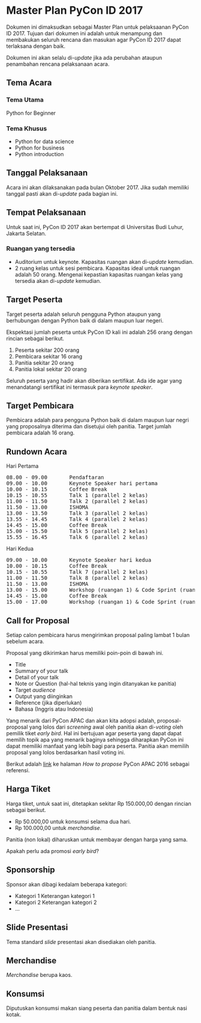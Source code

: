 # Master Plan PyCon ID 2017

Dokumen ini dimaksudkan sebagai Master Plan untuk pelaksaanan PyCon ID 2017. Tujuan dari dokumen ini adalah untuk menampung dan membakukan seluruh rencana dan masukan agar PyCon ID 2017 dapat terlaksana dengan baik.

Dokumen ini akan selalu di-*update* jika ada perubahan ataupun penambahan rencana pelaksanaan acara.

## Tema Acara

### Tema Utama

Python for Beginner

### Tema Khusus

* Python for data science
* Python for business
* Python introduction

## Tanggal Pelaksanaan

Acara ini akan dilaksanakan pada bulan Oktober 2017. Jika sudah memiliki tanggal pasti akan di-*update* pada bagian ini.

## Tempat Pelaksanaan

Untuk saat ini, PyCon ID 2017 akan bertempat di Universitas Budi Luhur, Jakarta Selatan.

### Ruangan yang tersedia

* Auditorium untuk keynote. Kapasitas ruangan akan di-*update* kemudian.
* 2 ruang kelas untuk sesi pembicara. Kapasitas ideal untuk ruangan adalah 50 orang. Mengenai kepastian kapasitas ruangan kelas yang tersedia akan di-*update* kemudian.

## Target Peserta

Target peserta adalah seluruh pengguna Python ataupun yang berhubungan dengan Python baik di dalam maupun luar negeri.

Ekspektasi jumlah peserta untuk PyCon ID kali ini adalah 256 orang dengan rincian sebagai berikut.

1. Peserta sekitar 200 orang
2. Pembicara sekitar 16 orang
3. Panitia sekitar 20 orang
4. Panitia lokal sekitar 20 orang

Seluruh peserta yang hadir akan diberikan sertifikat. Ada ide agar yang menandatangi sertifikat ini termasuk para *keynote speaker*.

## Target Pembicara

Pembicara adalah para pengguna Python baik di dalam maupun luar negri yang proposalnya diterima dan disetujui oleh panitia. Target jumlah pembicara adalah 16 orang.

## Rundown Acara

Hari Pertama

<pre>
08.00 - 09.00       Pendaftaran
09.00 - 10.00       Keynote Speaker hari pertama
10.00 - 10.15       Coffee Break
10.15 - 10.55       Talk 1 (parallel 2 kelas)
11.00 - 11.50       Talk 2 (parallel 2 kelas)
11.50 - 13.00       ISHOMA
13.00 - 13.50       Talk 3 (parallel 2 kelas)
13.55 - 14.45       Talk 4 (parallel 2 kelas)
14.45 - 15.00       Coffee Break
15.00 - 15.50       Talk 5 (parallel 2 kelas)
15.55 - 16.45       Talk 6 (parallel 2 kelas)
</pre>

Hari Kedua

<pre>
09.00 - 10.00       Keynote Speaker hari kedua
10.00 - 10.15       Coffee Break
10.15 - 10.55       Talk 7 (parallel 2 kelas)
11.00 - 11.50       Talk 8 (parallel 2 kelas)
11.50 - 13.00       ISHOMA
13.00 - 15.00       Workshop (ruangan 1) & Code Sprint (ruangan 2)
14.45 - 15.00       Coffee Break
15.00 - 17.00       Workshop (ruangan 1) & Code Sprint (ruangan 2)
</pre>


## Call for Proposal

Setiap calon pembicara harus mengirimkan proposal paling lambat 1 bulan sebelum acara.

Proposal yang dikirimkan harus memiliki poin-poin di bawah ini.

* Title
* Summary of your talk
* Detail of your talk
* Note or Question (hal-hal teknis yang ingin ditanyakan ke panitia)
* Target *audience*
* Output yang diinginkan
* Reference (jika diperlukan)
* Bahasa (Inggris atau Indonesia)

Yang menarik dari PyCon APAC dan akan kita adopsi adalah, proposal-proposal yang lolos dari *screening* awal oleh panitia akan di-*voting* oleh pemilik tiket *early bird*. Hal ini bertujuan agar peserta yang dapat dapat memilih topik apa yang menarik baginya sehingga diharapkan PyCon ini dapat memiliki manfaat yang lebih bagi para peserta. Panitia akan memilih proposal yang lolos berdasarkan hasil voting ini.

Berikut adalah [link](https://www.pycon.kr/2016apac/cfp/howto/) ke halaman *How to propose* PyCon APAC 2016 sebagai referensi.

## Harga Tiket

Harga tiket, untuk saat ini, ditetapkan sekitar Rp 150.000,00 dengan rincian sebagai berikut.

* Rp 50.000,00 untuk konsumsi selama dua hari.
* Rp 100.000,00 untuk *merchandise*.

Panitia (non lokal) diharuskan untuk membayar dengan harga yang sama.

Apakah perlu ada promosi *early bird*?

## Sponsorship

Sponsor akan dibagi kedalam beberapa kategori:

* Kategori 1
    Keterangan kategori 1
* Kategori 2
    Keterangan kategori 2
* ...

## Slide Presentasi

Tema standard *slide* presentasi akan disediakan oleh panitia.

## Merchandise

*Merchandise* berupa kaos.

## Konsumsi

Diputuskan konsumsi makan siang peserta dan panitia dalam bentuk nasi kotak.
